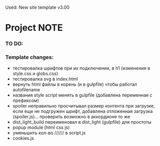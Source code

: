 Used: New site template v3.00

# Project NOTE

### TO DO:



### Template changes:
- тестировалка шрифтов при их подключении, в h1 (изменения в style.css и globs.css)
- тестировалка svg в index.html
- вернуть html файлы в корень (и в gulpfile) чтобы работал autofilename
- названия style script менять в gulpfile (добавлена переменная с префиксом)
- spoiler неправильно просчитывал размер контента при загрузке, если еще не подгружен шрифт, добавлена отложенная загрузка (spoiler.js)... проверить возможно в аккордионе то же
- dist_light_build переименовал в dist_light (gulpfile) для простоты
- popup module (html css js)
- уменьшить кол-во ////// в script.js
- cookies.js